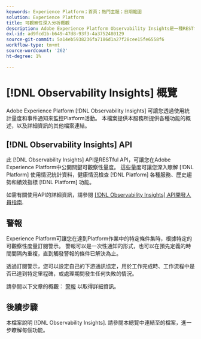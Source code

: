 ```yaml
---
keywords: Experience Platform；首頁；熱門主題；日期範圍
solution: Experience Platform
title: 可觀察性深入分析概觀
description: Adobe Experience Platform Observability Insights是一種RESTful API，可讓您在Platform活動上公開關鍵量度。 這些量度可提供Platform使用狀況統計資料、Platform服務的健康情況檢查、歷史趨勢，以及各種Platform功能的績效指標的深入分析。
exl-id: ad9fcd1b-b649-47d8-93f3-4a3752480129
source-git-commit: 5a14eb5938236fa7186d1a27f28cee15fe6558f6
workflow-type: tm+mt
source-wordcount: '262'
ht-degree: 1%

---
```


# [!DNL Observability Insights] 概覽

Adobe Experience Platform [!DNL Observability Insights] 可讓您透過使用統計量度和事件通知來監控Platform活動。 本檔案提供本服務所提供各種功能的概述，以及詳細資訊的其他檔案連結。

## [!DNL Observability Insights] API

此 [!DNL Observability Insights] API是RESTful API，可讓您在Adobe Experience Platform中公開關鍵可觀察性量度。 這些量度可讓您深入瞭解 [!DNL Platform] 使用情況統計資料，健康情況檢查 [!DNL Platform] 各種服務、歷史趨勢和績效指標 [!DNL Platform] 功能。

如需有關使用API的詳細資訊，請參閱 [[!DNL Observability Insights] API開發人員指南](./api/overview.md).

## 警報

Experience Platform可讓您在達到Platform作業中的特定條件集時，根據特定的可觀察性度量訂閱警示。 警報可以是一次性通知的形式，也可以在預先定義的時間間隔內重複，直到觸發警報的條件已解決為止。

透過訂閱警示，您可以設定自己的下游通訊協定，用於工作完成時、工作流程中是否已達到特定里程碑，或處理期間發生任何失敗的情況。

請參閱以下文章的概觀： [警報](./alerts/overview.md) 以取得詳細資訊。

## 後續步驟

本檔案說明 [!DNL Observability Insights]. 請參閱本總覽中連結至的檔案，進一步瞭解每個功能。
